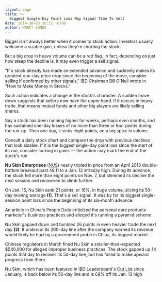 ```yaml
---
layout: page
title: >-
  Biggest Single-Day Point Loss May Signal Time To Sell
date: 2014-10-03 18:22 -0700
author: NANCY GONDO
---
```





Bigger isn't always better when it comes to stock action. Investors usually welcome a sizable gain, unless they're shorting the stock.


But a big drop in heavy volume can be a red flag. In fact, depending on just how steep the decline is, it may even trigger a sell signal.


"If a stock already has made an extended advance and suddenly makes its greatest one-day price drop since the beginning of the move, consider selling if confirmed by other signals," IBD Chairman Bill O'Neil wrote in "How to Make Money in Stocks."


Such action indicates a change in the stock's character. A sudden move down suggests that sellers now have the upper hand. If it occurs in heavy trade, that means mutual funds and other big players are likely selling shares.


Say a stock has been running higher for weeks, perhaps even months, and has sustained one-day losses of no more than three or four points during the run-up. Then one day, it sinks eight points, on a big spike in volume.


Consult a daily stock chart and compare the drop with previous declines that look sizable. If it is the biggest single-day point loss since the start of its run, consider locking in gains — the action may mark the end of the stock's run.


**Nu Skin Enterprises** ([NUS](https://research.investors.com/quote.aspx?symbol=NUS)) nearly tripled in price from an April 2013 double-bottom breakout past 49.11 to a Jan. 13 intraday high. During its advance, the stock fell more than eight points on Nov. 7, but stemmed its decline the next session and recovered to climb further.


On Jan. 15, Nu Skin sank 21 points, or 16%, in huge volume, slicing its 50-day moving average **(1)**. That's a sell signal. It was by far its biggest single-session point loss since the beginning of its six-month advance.


An article in China's People Daily criticized the personal care products marketer's business practices and alleged it's running a pyramid scheme.


Nu Skin gapped down and tumbled 26 points in even heavier trade the next day **(2)**. It undercut its 200-day line after the company warned its revenue would likely be hurt by a government probe in China, its biggest market.


Chinese regulators in March fined Nu Skin a smaller-than-expected \$540,000 for alleged improper business practices. The stock gapped up 14 points that day to recover its 50-day line, but has failed to make upward progress from there.


Nu Skin, which has been featured in IBD Leaderboard's [Cut List](http://leaderboard.investors.com/leaderboard/leaders/default.aspx) since January, is back below its 50-day line and is 68% off its Jan. 13 high.




